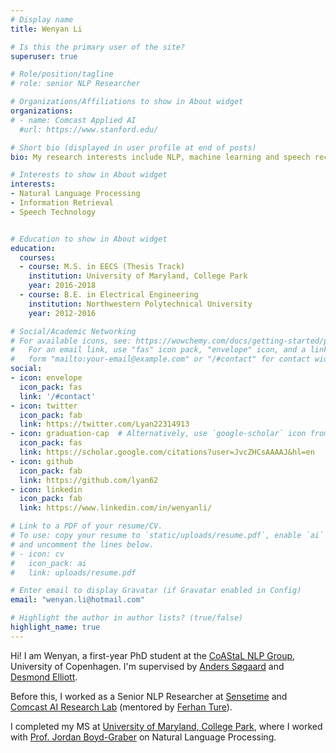 ```yaml
---
# Display name
title: Wenyan Li

# Is this the primary user of the site?
superuser: true

# Role/position/tagline
# role: senior NLP Researcher

# Organizations/Affiliations to show in About widget
organizations:
# - name: Comcast Applied AI
  #url: https://www.stanford.edu/

# Short bio (displayed in user profile at end of posts)
bio: My research interests include NLP, machine learning and speech recognition.

# Interests to show in About widget
interests:
- Natural Language Processing
- Information Retrieval
- Speech Technology


# Education to show in About widget
education:
  courses:
  - course: M.S. in EECS (Thesis Track)
    institution: University of Maryland, College Park
    year: 2016-2018
  - course: B.E. in Electrical Engineering
    institution: Northwestern Polytechnical University
    year: 2012-2016

# Social/Academic Networking
# For available icons, see: https://wowchemy.com/docs/getting-started/page-builder/#icons
#   For an email link, use "fas" icon pack, "envelope" icon, and a link in the
#   form "mailto:your-email@example.com" or "/#contact" for contact widget.
social:
- icon: envelope
  icon_pack: fas
  link: '/#contact'
- icon: twitter
  icon_pack: fab
  link: https://twitter.com/Lyan22314913
- icon: graduation-cap  # Alternatively, use `google-scholar` icon from `ai` icon pack
  icon_pack: fas
  link: https://scholar.google.com/citations?user=JvcZHCsAAAAJ&hl=en
- icon: github
  icon_pack: fab
  link: https://github.com/lyan62
- icon: linkedin
  icon_pack: fab
  link: https://www.linkedin.com/in/wenyanli/

# Link to a PDF of your resume/CV.
# To use: copy your resume to `static/uploads/resume.pdf`, enable `ai` icons in `params.toml`, 
# and uncomment the lines below.
# - icon: cv
#   icon_pack: ai
#   link: uploads/resume.pdf

# Enter email to display Gravatar (if Gravatar enabled in Config)
email: "wenyan.li@hotmail.com"

# Highlight the author in author lists? (true/false)
highlight_name: true
---
```


Hi! I am Wenyan, a first-year PhD student at the [CoAStaL NLP Group](https://coastalcph.github.io/), University of Copenhagen. 
I'm supervised by [Anders Søgaard](http://anderssoegaard.github.io/) and [Desmond Elliott](https://elliottd.github.io/).


Before this, I worked as a Senior NLP Researcher at [Sensetime](https://sensetime.com/en) and [Comcast AI Research Lab](https://jobs.comcast.com/ml-ai-team-page) (mentored by [Ferhan Ture](http://ferhanture.com/index.htm)).

I completed my MS at [University of Maryland, College Park](https://www.umd.edu/), 
where I worked with [Prof. Jordan Boyd-Graber](https://home.cs.colorado.edu/~jbg/) on Natural Language Processing.
